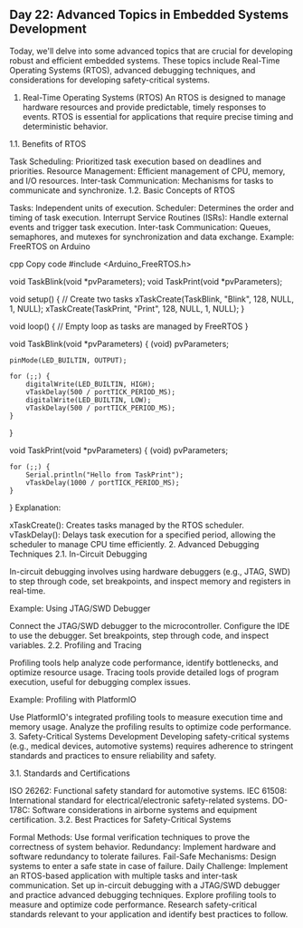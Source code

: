 ## Day 22: Advanced Topics in Embedded Systems Development
Today, we'll delve into some advanced topics that are crucial for developing robust and efficient embedded systems. These topics include Real-Time Operating Systems (RTOS), advanced debugging techniques, and considerations for developing safety-critical systems.

1. Real-Time Operating Systems (RTOS)
An RTOS is designed to manage hardware resources and provide predictable, timely responses to events. RTOS is essential for applications that require precise timing and deterministic behavior.

1.1. Benefits of RTOS

Task Scheduling: Prioritized task execution based on deadlines and priorities.
Resource Management: Efficient management of CPU, memory, and I/O resources.
Inter-task Communication: Mechanisms for tasks to communicate and synchronize.
1.2. Basic Concepts of RTOS

Tasks: Independent units of execution.
Scheduler: Determines the order and timing of task execution.
Interrupt Service Routines (ISRs): Handle external events and trigger task execution.
Inter-task Communication: Queues, semaphores, and mutexes for synchronization and data exchange.
Example: FreeRTOS on Arduino

cpp
Copy code
#include <Arduino_FreeRTOS.h>

void TaskBlink(void *pvParameters);
void TaskPrint(void *pvParameters);

void setup() {
    // Create two tasks
    xTaskCreate(TaskBlink, "Blink", 128, NULL, 1, NULL);
    xTaskCreate(TaskPrint, "Print", 128, NULL, 1, NULL);
}

void loop() {
    // Empty loop as tasks are managed by FreeRTOS
}

void TaskBlink(void *pvParameters) {
    (void) pvParameters;

    pinMode(LED_BUILTIN, OUTPUT);

    for (;;) {
        digitalWrite(LED_BUILTIN, HIGH);
        vTaskDelay(500 / portTICK_PERIOD_MS);
        digitalWrite(LED_BUILTIN, LOW);
        vTaskDelay(500 / portTICK_PERIOD_MS);
    }
}

void TaskPrint(void *pvParameters) {
    (void) pvParameters;

    for (;;) {
        Serial.println("Hello from TaskPrint");
        vTaskDelay(1000 / portTICK_PERIOD_MS);
    }
}
Explanation:

xTaskCreate(): Creates tasks managed by the RTOS scheduler.
vTaskDelay(): Delays task execution for a specified period, allowing the scheduler to manage CPU time efficiently.
2. Advanced Debugging Techniques
2.1. In-Circuit Debugging

In-circuit debugging involves using hardware debuggers (e.g., JTAG, SWD) to step through code, set breakpoints, and inspect memory and registers in real-time.

Example: Using JTAG/SWD Debugger

Connect the JTAG/SWD debugger to the microcontroller.
Configure the IDE to use the debugger.
Set breakpoints, step through code, and inspect variables.
2.2. Profiling and Tracing

Profiling tools help analyze code performance, identify bottlenecks, and optimize resource usage. Tracing tools provide detailed logs of program execution, useful for debugging complex issues.

Example: Profiling with PlatformIO

Use PlatformIO's integrated profiling tools to measure execution time and memory usage.
Analyze the profiling results to optimize code performance.
3. Safety-Critical Systems Development
Developing safety-critical systems (e.g., medical devices, automotive systems) requires adherence to stringent standards and practices to ensure reliability and safety.

3.1. Standards and Certifications

ISO 26262: Functional safety standard for automotive systems.
IEC 61508: International standard for electrical/electronic safety-related systems.
DO-178C: Software considerations in airborne systems and equipment certification.
3.2. Best Practices for Safety-Critical Systems

Formal Methods: Use formal verification techniques to prove the correctness of system behavior.
Redundancy: Implement hardware and software redundancy to tolerate failures.
Fail-Safe Mechanisms: Design systems to enter a safe state in case of failure.
Daily Challenge:
Implement an RTOS-based application with multiple tasks and inter-task communication.
Set up in-circuit debugging with a JTAG/SWD debugger and practice advanced debugging techniques.
Explore profiling tools to measure and optimize code performance.
Research safety-critical standards relevant to your application and identify best practices to follow.